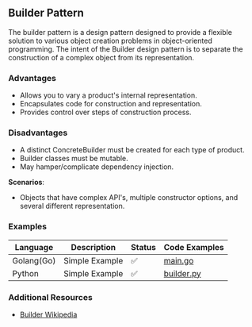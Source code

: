 ## Builder Pattern

The builder pattern is a design pattern designed to provide a flexible solution to various object creation problems in object-oriented programming. The intent of the Builder design pattern is to separate the construction of a complex object from its representation.

### Advantages

- Allows you to vary a product's internal representation.
- Encapsulates code for construction and representation.
- Provides control over steps of construction process.

### Disadvantages

- A distinct ConcreteBuilder must be created for each type of product.
- Builder classes must be mutable.
- May hamper/complicate dependency injection.

**Scenarios**:

- Objects that have complex API's, multiple constructor options, and several different representation.

### Examples

| Language   | Description    | Status | Code Examples                                    |
| ---------- | -------------- | ------ | ------------------------------------------------ |
| Golang(Go) | Simple Example | ✅     | [main.go](./simple-example/golang/main.go)       |
| Python     | Simple Example | ✅     | [builder.py](./simple-example/python/builder.py) |

### Additional Resources

- [Builder Wikipedia](https://en.wikipedia.org/wiki/Builder_pattern)
